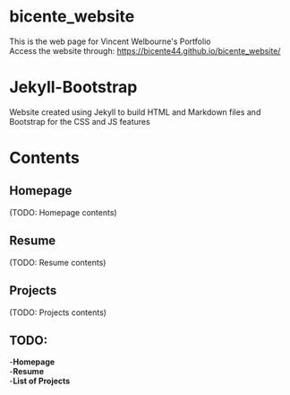# bicente_website
This is the web page for Vincent Welbourne's Portfolio  
Access the website through: https://bicente44.github.io/bicente_website/  

# Jekyll-Bootstrap
Website created using Jekyll to build HTML and Markdown files and Bootstrap for the CSS and JS features  

# Contents

## Homepage
(TODO: Homepage contents)

## Resume
(TODO: Resume contents)

## Projects
(TODO: Projects contents)

## TODO:
-**Homepage**  
-**Resume**  
-**List of Projects**  

